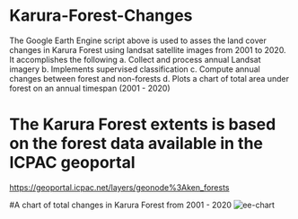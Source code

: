 # Karura-Forest-Changes
 The Google Earth Engine script above is used to asses the land cover changes in Karura Forest using landsat satellite images from 2001 to 2020.
 It accomplishes the following
  a. Collect and process annual Landsat  imagery
  b. Implements supervised classification
  c. Compute annual changes between forest and non-forests
  d. Plots a chart of total area under forest on an annual timespan (2001 - 2020)
  
 # The Karura Forest extents is based on the forest data available in the ICPAC geoportal
  https://geoportal.icpac.net/layers/geonode%3Aken_forests

#A chart of total changes in Karura Forest from 2001 - 2020
![ee-chart](https://user-images.githubusercontent.com/39521684/215453484-69481135-f6ea-4d7f-80a7-80087848bf00.png)

